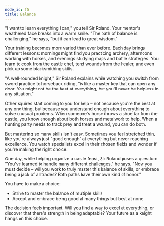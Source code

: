 ```yaml
---
node_id: f5
title: Balance
---
```


"I want to learn everything I can," you tell Sir Roland. Your mentor's weathered face breaks into a warm smile. "The path of balance is challenging," he says, "but it can lead to great wisdom."

Your training becomes more varied than ever before. Each day brings different lessons: mornings might find you practicing archery, afternoons working with horses, and evenings studying maps and battle strategies. You learn to cook from the castle chef, tend wounds from the healer, and even pick up some blacksmithing skills.

"A well-rounded knight," Sir Roland explains while watching you switch from sword practice to horseback riding, "is like a master key that can open any door. You might not be the best at everything, but you'll never be helpless in any situation."

Other squires start coming to you for help – not because you're the best at any one thing, but because you understand enough about everything to solve unusual problems. When someone's horse throws a shoe far from the castle, you know enough about both horses and metalwork to help. When a hunting party needs to track prey and treat a wound, you can do both.

But mastering so many skills isn't easy. Sometimes you feel stretched thin, like you're always just "good enough" at everything but never reaching excellence. You watch specialists excel in their chosen fields and wonder if you're making the right choice.

One day, while helping organize a castle feast, Sir Roland poses a question: "You've learned to handle many different challenges," he says. "Now you must decide – will you work to truly master this balance of skills, or embrace being a jack of all trades? Both paths have their own kind of honor."

You have to make a choice:
- Strive to master the balance of multiple skills
- Accept and embrace being good at many things but best at none

The decision feels important. Will you find a way to excel at everything, or discover that there's strength in being adaptable? Your future as a knight hangs on this choice.

